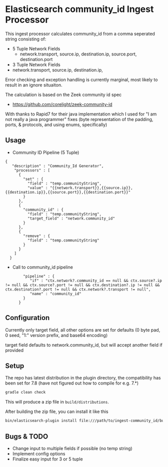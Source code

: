 # Elasticsearch community_id Ingest Processor

This ingest processor calculates community_id from a comma seperated
string consisting of:
 - 5 Tuple Network Fields
   - network.transport, source.ip, destination.ip, source.port, destination.port
 - 3 Tuple Network Fields
  - network.transport, source.ip, destination.ip,

Error checking and exception handling is currently marginal, most likely to result in an ignore situaiton.

The calculation is based on the Zeek community id spec
 - https://github.com/corelight/zeek-community-id

With thanks to Rapid7 for their java implementation which I used for  "I am not really a java programmer" fixes (byte representation of the padding, ports, & protocols, and using enums, specifically)

## Usage
 - Community ID Pipeline (5 Tuple)
```PUT  /_ingest/pipeline/community_id
{
   "description" : "Community_Id Generator",
    "processors" : [
      {
        "set" : {
          "field" : "temp.communityString",
          "value" : "{{network.transport}},{{source.ip}},{{destination.ip}},{{source.port}},{{destination.port}}"
        }
      },
      {
        "community_id" : {
          "field" : "temp.communityString",
          "target_field" : "network.community_id"
        }
      },
      {
        "remove" : {
          "field" : "temp.communityString"
        }
      }
    ]
  }
 ```
  - Call to community_id pipeline
```  {
        "pipeline" : {
           "if" : "ctx.network?.community_id == null && ctx.source?.ip != null && ctx.source?.port != null && ctx.destination?.ip != null && ctx.destination?.port != null && ctx.network?.transport != null",
           "name" : "community_id"
        }
      }
```

## Configuration

Currently only target field, all other options are set for defaults (0 byte pad, 0 seed, "1:" version prefix, and base64 encoding)

target field defaults to network.community_id, but will accept another field if provided

## Setup

The repo has latest distribution in the plugin directory, the compatibility has been set for 7.8 (have not figured out how to compile for e.g. 7.*)

```bash
gradle clean check
```

This will produce a zip file in `build/distributions`.

After building the zip file, you can install it like this

```bash
bin/elasticsearch-plugin install file:///path/to/ingest-community_id/build/distribution/ingest-community_id-0.0.1-SNAPSHOT.zip
```

## Bugs & TODO

* Change input to multiple fields if possible (no temp string)
* Implement config options
* Finalize easy input for 3 or 5 tuple

